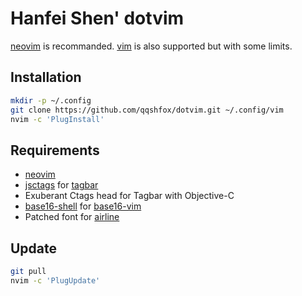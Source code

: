 # Hanfei Shen' dotvim

[neovim](https://neovim.io/) is recommanded. [vim](https://www.vim.org/) is also supported but with some limits.

## Installation

```bash
mkdir -p ~/.config
git clone https://github.com/qqshfox/dotvim.git ~/.config/vim
nvim -c 'PlugInstall'
```

## Requirements

* [neovim](https://neovim.io/)
* [jsctags](https://github.com/ramitos/jsctags) for [tagbar](https://github.com/majutsushi/tagbar)
* Exuberant Ctags head for Tagbar with Objective-C
* [base16-shell](https://github.com/chriskempson/base16-shell) for [base16-vim](https://github.com/chriskempson/base16-vim)
* Patched font for [airline](https://github.com/vim-airline/vim-airline/)

## Update

```bash
git pull
nvim -c 'PlugUpdate'
```
